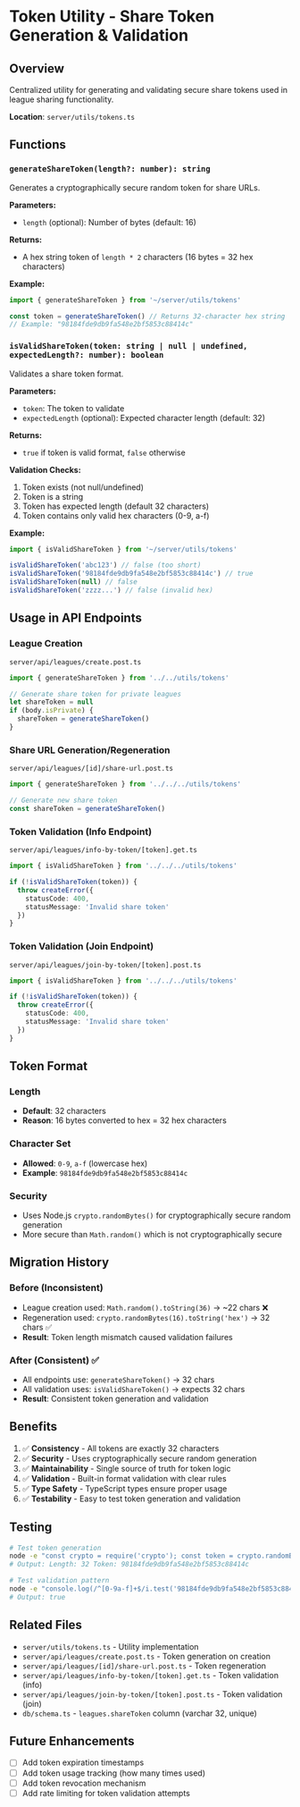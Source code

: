 # Token Utility - Share Token Generation & Validation

## Overview
Centralized utility for generating and validating secure share tokens used in league sharing functionality.

**Location**: `server/utils/tokens.ts`

## Functions

### `generateShareToken(length?: number): string`
Generates a cryptographically secure random token for share URLs.

**Parameters:**
- `length` (optional): Number of bytes (default: 16)

**Returns:**
- A hex string token of `length * 2` characters (16 bytes = 32 hex characters)

**Example:**
```typescript
import { generateShareToken } from '~/server/utils/tokens'

const token = generateShareToken() // Returns 32-character hex string
// Example: "98184fde9db9fa548e2bf5853c88414c"
```

### `isValidShareToken(token: string | null | undefined, expectedLength?: number): boolean`
Validates a share token format.

**Parameters:**
- `token`: The token to validate
- `expectedLength` (optional): Expected character length (default: 32)

**Returns:**
- `true` if token is valid format, `false` otherwise

**Validation Checks:**
1. Token exists (not null/undefined)
2. Token is a string
3. Token has expected length (default 32 characters)
4. Token contains only valid hex characters (0-9, a-f)

**Example:**
```typescript
import { isValidShareToken } from '~/server/utils/tokens'

isValidShareToken('abc123') // false (too short)
isValidShareToken('98184fde9db9fa548e2bf5853c88414c') // true
isValidShareToken(null) // false
isValidShareToken('zzzz...') // false (invalid hex)
```

## Usage in API Endpoints

### League Creation
`server/api/leagues/create.post.ts`
```typescript
import { generateShareToken } from '../../utils/tokens'

// Generate share token for private leagues
let shareToken = null
if (body.isPrivate) {
  shareToken = generateShareToken()
}
```

### Share URL Generation/Regeneration
`server/api/leagues/[id]/share-url.post.ts`
```typescript
import { generateShareToken } from '../../../utils/tokens'

// Generate new share token
const shareToken = generateShareToken()
```

### Token Validation (Info Endpoint)
`server/api/leagues/info-by-token/[token].get.ts`
```typescript
import { isValidShareToken } from '../../../utils/tokens'

if (!isValidShareToken(token)) {
  throw createError({
    statusCode: 400,
    statusMessage: 'Invalid share token'
  })
}
```

### Token Validation (Join Endpoint)
`server/api/leagues/join-by-token/[token].post.ts`
```typescript
import { isValidShareToken } from '../../../utils/tokens'

if (!isValidShareToken(token)) {
  throw createError({
    statusCode: 400,
    statusMessage: 'Invalid share token'
  })
}
```

## Token Format

### Length
- **Default**: 32 characters
- **Reason**: 16 bytes converted to hex = 32 hex characters

### Character Set
- **Allowed**: `0-9`, `a-f` (lowercase hex)
- **Example**: `98184fde9db9fa548e2bf5853c88414c`

### Security
- Uses Node.js `crypto.randomBytes()` for cryptographically secure random generation
- More secure than `Math.random()` which is not cryptographically secure

## Migration History

### Before (Inconsistent)
- League creation used: `Math.random().toString(36)` → ~22 chars ❌
- Regeneration used: `crypto.randomBytes(16).toString('hex')` → 32 chars ✅
- **Result**: Token length mismatch caused validation failures

### After (Consistent) ✅
- All endpoints use: `generateShareToken()` → 32 chars
- All validation uses: `isValidShareToken()` → expects 32 chars
- **Result**: Consistent token generation and validation

## Benefits

1. ✅ **Consistency** - All tokens are exactly 32 characters
2. ✅ **Security** - Uses cryptographically secure random generation
3. ✅ **Maintainability** - Single source of truth for token logic
4. ✅ **Validation** - Built-in format validation with clear rules
5. ✅ **Type Safety** - TypeScript types ensure proper usage
6. ✅ **Testability** - Easy to test token generation and validation

## Testing

```bash
# Test token generation
node -e "const crypto = require('crypto'); const token = crypto.randomBytes(16).toString('hex'); console.log('Length:', token.length, 'Token:', token)"
# Output: Length: 32 Token: 98184fde9db9fa548e2bf5853c88414c

# Test validation pattern
node -e "console.log(/^[0-9a-f]+$/i.test('98184fde9db9fa548e2bf5853c88414c'))"
# Output: true
```

## Related Files
- `server/utils/tokens.ts` - Utility implementation
- `server/api/leagues/create.post.ts` - Token generation on creation
- `server/api/leagues/[id]/share-url.post.ts` - Token regeneration
- `server/api/leagues/info-by-token/[token].get.ts` - Token validation (info)
- `server/api/leagues/join-by-token/[token].post.ts` - Token validation (join)
- `db/schema.ts` - `leagues.shareToken` column (varchar 32, unique)

## Future Enhancements
- [ ] Add token expiration timestamps
- [ ] Add token usage tracking (how many times used)
- [ ] Add token revocation mechanism
- [ ] Add rate limiting for token validation attempts
